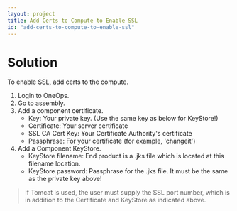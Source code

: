 ```yaml
---
layout: project
title: Add Certs to Compute to Enable SSL
id: "add-certs-to-compute-to-enable-ssl"
---
```


# Solution

To enable SSL, add certs to the compute.


1. Login to OneOps.
2. Go to assembly.
3. Add a component certificate.
    * Key: Your private key. (Use the same key as below for KeyStore!)
    * Certificate: Your server certificate
    * SSL CA Cert Key: Your Certificate Authority's certificate
    * Passphrase: For your certificate (for example, 'changeit')
4. Add a Component KeyStore.
    * KeyStore filename: End product is a .jks file which is located at this filename location.
    * KeyStore password: Passphrase for the .jks file. It must be the same as the private key above!

>If Tomcat is used, the user must supply the SSL port number, which is in addition to the Certificate and KeyStore as indicated above.


